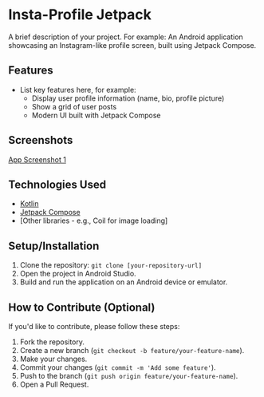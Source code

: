 # Insta-Profile Jetpack

A brief description of your project. For example: An Android application showcasing an
Instagram-like profile screen, built using Jetpack Compose.

## Features

* List key features here, for example:
    * Display user profile information (name, bio, profile picture)
    * Show a grid of user posts
    * Modern UI built with Jetpack Compose

## Screenshots

  [App Screenshot 1](screenshots/insta_profile_screen.png)

## Technologies Used

* [Kotlin](https://kotlinlang.org/)
* [Jetpack Compose](https://developer.android.com/jetpack/compose)
* [Other libraries - e.g., Coil for image loading]

## Setup/Installation

1. Clone the repository: `git clone [your-repository-url]`
2. Open the project in Android Studio.
3. Build and run the application on an Android device or emulator.

## How to Contribute (Optional)

If you'd like to contribute, please follow these steps:

1. Fork the repository.
2. Create a new branch (`git checkout -b feature/your-feature-name`).
3. Make your changes.
4. Commit your changes (`git commit -m 'Add some feature'`).
5. Push to the branch (`git push origin feature/your-feature-name`).
6. Open a Pull Request.


